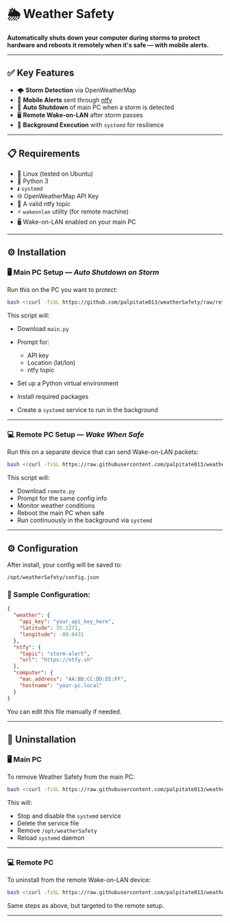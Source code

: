 # 🌦️ Weather Safety

**Automatically shuts down your computer during storms to protect hardware and reboots it remotely when it's safe — with mobile alerts.**

---

## ✅ Key Features

* 🌩️ **Storm Detection** via OpenWeatherMap
* 📱 **Mobile Alerts** sent through [ntfy](https://ntfy.sh)
* 📴 **Auto Shutdown** of main PC when a storm is detected
* 🖥️ **Remote Wake-on-LAN** after storm passes
* 🔁 **Background Execution** with `systemd` for resilience

---

## 📋 Requirements

* 🐖 Linux (tested on Ubuntu)
* 🐍 Python 3
* 🖠️ `systemd`
* 🌐 OpenWeatherMap API Key
* 📣 A valid ntfy topic
* ⚡ `wakeonlan` utility (for remote machine)
* 🖥️ Wake-on-LAN enabled on your main PC

---

## ⚙️ Installation

### 🖥️ Main PC Setup — *Auto Shutdown on Storm*

Run this on the PC you want to protect:

```bash
bash <(curl -fsSL https://github.com/palpitate013/weatherSafety/raw/refs/heads/main/main/installMain.sh)
```

This script will:

* Download `main.py`
* Prompt for:

  * API key
  * Location (lat/lon)
  * ntfy topic
* Set up a Python virtual environment
* Install required packages
* Create a `systemd` service to run in the background

---

### 💻 Remote PC Setup — *Wake When Safe*

Run this on a separate device that can send Wake-on-LAN packets:

```bash
bash <(curl -fsSL https://raw.githubusercontent.com/palpitate013/weatherSafety/main/remote/installRemote.sh)
```

This script will:

* Download `remote.py`
* Prompt for the same config info
* Monitor weather conditions
* Reboot the main PC when safe
* Run continuously in the background via `systemd`

---

## ⚙️ Configuration

After install, your config will be saved to:

```plaintext
/opt/weatherSafety/config.json
```

### 📝 Sample Configuration:

```json
{
  "weather": {
    "api_key": "your_api_key_here",
    "latitude": 35.2271,
    "longitude": -80.8431
  },
  "ntfy": {
    "topic": "storm-alert",
    "url": "https://ntfy.sh"
  },
  "computer": {
    "mac_address": "AA:BB:CC:DD:EE:FF",
    "hostname": "your-pc.local"
  }
}
```

You can edit this file manually if needed.

---

## 🧹 Uninstallation

### 🖥️ Main PC

To remove Weather Safety from the main PC:

```bash
bash <(curl -fsSL https://raw.githubusercontent.com/palpitate013/weatherSafety/main/main/uninstallMain.sh)
```

This will:

* Stop and disable the `systemd` service
* Delete the service file
* Remove `/opt/weatherSafety`
* Reload `systemd` daemon

---

### 💻 Remote PC

To uninstall from the remote Wake-on-LAN device:

```bash
bash <(curl -fsSL https://raw.githubusercontent.com/palpitate013/weatherSafety/main/remote/uninstallRemote.sh)
```

Same steps as above, but targeted to the remote setup.

---

